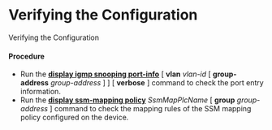 Verifying the Configuration
===========================

Verifying the Configuration

#### Procedure

* Run the [**display igmp snooping port-info**](cmdqueryname=display+igmp+snooping+port-info) [ **vlan** *vlan-id* [ **group-address** *group-address* ] ] [ **verbose** ] command to check the port entry information.
* Run the [**display ssm-mapping policy**](cmdqueryname=display+ssm-mapping+policy) *SsmMapPlcName* [ **group** *group-address* ] command to check the mapping rules of the SSM mapping policy configured on the device.
